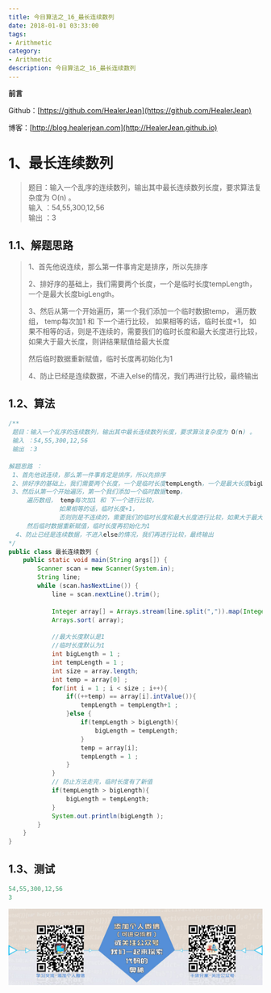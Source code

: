 ```yaml
---
title: 今日算法之_16_最长连续数列
date: 2018-01-01 03:33:00
tags: 
- Arithmetic
category: 
- Arithmetic
description: 今日算法之_16_最长连续数列
---
```


**前言**     

 Github：[https://github.com/HealerJean](https://github.com/HealerJean)         

 博客：[http://blog.healerjean.com](http://HealerJean.github.io)          

# 1、最长连续数列
>  题目：输入一个乱序的连续数列，输出其中最长连续数列长度，要求算法复杂度为 O(n) 。   
>  输入 ：54,55,300,12,56   
>  输出 ：3



## 1.1、解题思路 

>  1、首先他说连续，那么第一件事肯定是排序，所以先排序    
>
>  2、排好序的基础上，我们需要两个长度，一个是临时长度tempLength，一个是最大长度bigLength。   
>
>  3、然后从第一个开始遍历，第一个我们添加一个临时数据temp，   遍历数组， temp每次加1 和 下一个进行比较， 如果相等的话，临时长度+1，  如果不相等的话，则是不连续的，需要我们的临时长度和最大长度进行比较，如果大于最大长度，则讲结果赋值给最大长度   
>
>  然后临时数据重新赋值，临时长度再初始化为1     
>
>  4、防止已经是连续数据，不进入else的情况，我们再进行比较，最终输出



## 1.2、算法

```java
/**
 题目：输入一个乱序的连续数列，输出其中最长连续数列长度，要求算法复杂度为 O(n) 。
 输入 ：54,55,300,12,56
 输出 ：3

解题思路 ：
 1、首先他说连续，那么第一件事肯定是排序，所以先排序
 2、排好序的基础上，我们需要两个长度，一个是临时长度tempLength，一个是最大长度bigLength。
 3、然后从第一个开始遍历，第一个我们添加一个临时数据temp，
     遍历数组， temp每次加1 和 下一个进行比较，
              如果相等的话，临时长度+1，
              否则则是不连续的，需要我们的临时长度和最大长度进行比较，如果大于最大长度，则讲结果赋值给最大长度
     然后临时数据重新赋值，临时长度再初始化为1
  4、防止已经是连续数据，不进入else的情况，我们再进行比较，最终输出
*/
public class 最长连续数列 {
    public static void main(String args[]) {
        Scanner scan = new Scanner(System.in);
        String line;
        while (scan.hasNextLine()) {
            line = scan.nextLine().trim();

            Integer array[] = Arrays.stream(line.split(",")).map(Integer::valueOf).toArray(Integer[]::new);
            Arrays.sort( array);

            //最大长度默认是1
            //临时长度默认为1
            int bigLength = 1 ;
            int tempLength = 1 ;
            int size = array.length;
            int temp = array[0] ;
            for(int i = 1 ; i < size ; i++){
                if((++temp) == array[i].intValue()){
                    tempLength = tempLength+1 ;
                }else {
                    if(tempLength > bigLength){
                        bigLength = tempLength;
                    }
                    temp = array[i];
                    tempLength = 1 ;
                }
            }
            // 防止方法走完，临时长度有了新值
            if(tempLength > bigLength){
                bigLength = tempLength;
            }
            System.out.println(bigLength );
        }
    }
}
```




## 1.3、测试 

```java
54,55,300,12,56
3
```







![ContactAuthor](https://raw.githubusercontent.com/HealerJean/HealerJean.github.io/master/assets/img/artical_bottom.jpg)



<link rel="stylesheet" href="https://unpkg.com/gitalk/dist/gitalk.css">

<script src="https://unpkg.com/gitalk@latest/dist/gitalk.min.js"></script> 
<div id="gitalk-container"></div>    
 <script type="text/javascript">
    var gitalk = new Gitalk({
		clientID: `1d164cd85549874d0e3a`,
		clientSecret: `527c3d223d1e6608953e835b547061037d140355`,
		repo: `HealerJean.github.io`,
		owner: 'HealerJean',
		admin: ['HealerJean'],
		id: 'AAAAAAAAAAAAAAA',
    });
    gitalk.render('gitalk-container');
</script> 

